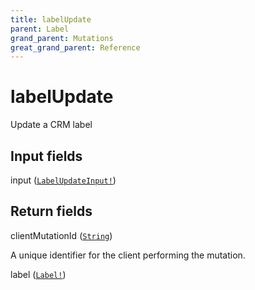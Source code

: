 ```yaml
---
title: labelUpdate
parent: Label
grand_parent: Mutations
great_grand_parent: Reference
---
```


# labelUpdate

Update a CRM label

## Input fields

<div class="field-entry ">
  <span id="input" class="field-name anchored">input (<code><a href="/docs/reference/input_object/label_update_input">LabelUpdateInput!</a></code>)</span>

  <div class="description-wrapper">

  </div>
</div>

## Return fields

<div class="field-entry ">
  <span id="client_mutation_id" class="field-name anchored">clientMutationId (<code><a href="/docs/reference/scalar/string">String</a></code>)</span>

  <div class="description-wrapper">
   <p>A unique identifier for the client performing the mutation.</p>

  </div>
</div>

<div class="field-entry ">
  <span id="label" class="field-name anchored">label (<code><a href="/docs/reference/object/label">Label!</a></code>)</span>

  <div class="description-wrapper">

  </div>
</div>

